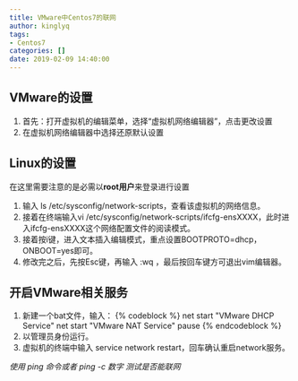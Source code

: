 ```yaml
---
title: VMware中Centos7的联网
author: kinglyq
tags:
- Centos7
categories: []
date: 2019-02-09 14:40:00
---
```

## VMware的设置
1. 首先：打开虚拟机的编辑菜单，选择“虚拟机网络编辑器”，点击更改设置
2. 在虚拟机网络编辑器中选择还原默认设置

<!--more-->

## Linux的设置
在这里需要注意的是必需以**root用户**来登录进行设置
1. 输入 ls /etc/sysconfig/network-scripts，查看该虚拟机的网络信息。
2. 接着在终端输入vi /etc/sysconfig/network-scripts/ifcfg-ensXXXX，此时进入ifcfg-ensXXXX这个网络配置文件的阅读模式。
3. 接着按i键，进入文本插入编辑模式，重点设置BOOTPROTO=dhcp，ONBOOT=yes即可。
4. 修改完之后，先按Esc键，再输入 :wq ，最后按回车键方可退出vim编辑器。

## 开启VMware相关服务
1. 新建一个bat文件，输入：
{% codeblock %}
net start "VMware DHCP Service"
net start "VMware NAT Service"
pause
{% endcodeblock %}
2. 以管理员身份运行。
3. 虚拟机的终端中输入 service network restart，回车确认重启network服务。

*使用 ping 命令或者 ping -c 数字 测试是否能联网*